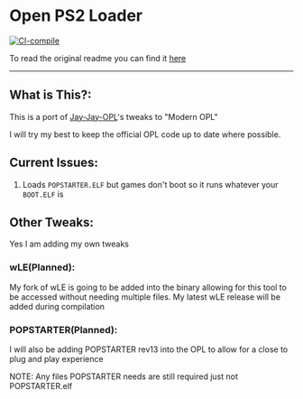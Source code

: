 # Open PS2 Loader

[![CI-compile](https://github.com/SkylarPlayz348/Open-PS2-Loader/actions/workflows/compilation.yml/badge.svg)](https://github.com/SkylarPlayz348/Open-PS2-Loader/actions/workflows/compilation.yml)

To read the original readme you can find it [here](./README-old.md)

---

## What is This?:
This is a port of [Jay-Jay-OPL](https://github.com/Jay-Jay-OPL)'s tweaks to "Modern OPL"

I will try my best to keep the official OPL code up to date where possible.

## Current Issues:
1. Loads `POPSTARTER.ELF` but games don't boot so it runs whatever your `BOOT.ELF` is

## Other Tweaks:
Yes I am adding my own tweaks

### wLE(Planned):
My fork of wLE is going to be added into the binary allowing for this tool to be accessed without needing multiple files. My latest wLE release will be added during compilation

### POPSTARTER(Planned):
I will also be adding POPSTARTER rev13 into the OPL to allow for a close to plug and play experience

NOTE: Any files POPSTARTER needs are still required just not POPSTARTER.elf
